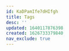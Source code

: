 ```yaml
---
id: KaDPamIfe7dHIfgh
title: Tags
desc: ''
updated: 1640117876398
created: 1626733379840
nav_exclude: true
---
```


